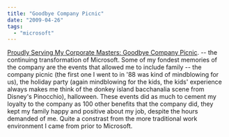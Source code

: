 ```yaml
---
title: "Goodbye Company Picnic"
date: "2009-04-26"
tags: 
  - "microsoft"
---
```


[Proudly Serving My Corporate Masters: Goodbye Company Picnic](http://www.proudlyserving.com/archives/2009/04/goodbye_company.html). -- the continuing transformation of Microsoft. Some of my fondest memories of the company are the events that allowed me to include family -- the company picnic (the first one I went to in '88 was kind of mindblowing for us), the holiday party (again mindblowing for the kids, the kids' experience always makes me think of the donkey island bacchanalia scene from Disney's Pinocchio), halloween. These events did as much to cement my loyalty to the company as 100 other benefits that the company did, they kept my family happy and positive about my job, despite the hours demanded of me. Quite a constrast from the more traditional work environment I came from prior to Microsoft.
